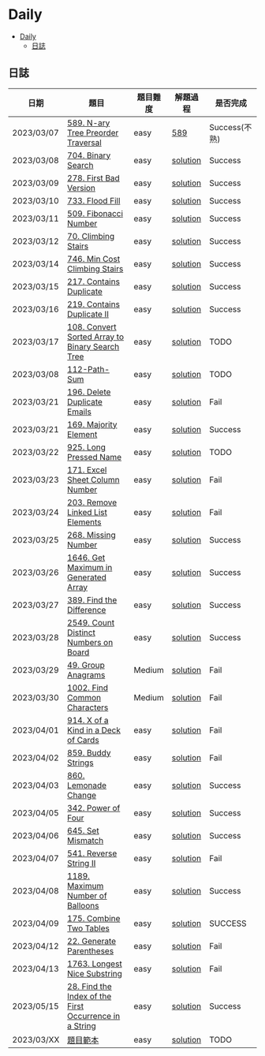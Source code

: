 # Daily

- [Daily](#daily)
  - [日誌](#日誌)

## 日誌

| 日期       | 題目                                                                                                                                        | 題目難度 | 解題過程                                                                            | 是否完成      |
| ---------- | ------------------------------------------------------------------------------------------------------------------------------------------- | -------- | ----------------------------------------------------------------------------------- | ------------- |
| 2023/03/07 | [589. N-ary Tree Preorder Traversal](https://leetcode.com/problems/n-ary-tree-preorder-traversal/)                                          | easy     | [589](/solution/easy/589-NaryTreePreorderTraversal.md)                              | Success(不熟) |
| 2023/03/08 | [704. Binary Search](https://leetcode.com/problems/binary-search/)                                                                          | easy     | [solution](/solution/easy/704-BinarySearch.md)                                      | Success       |
| 2023/03/09 | [278. First Bad Version](https://leetcode.com/problems/first-bad-version/)                                                                  | easy     | [solution](/solution/easy/278-FirstBadVersion.md)                                   | Success       |
| 2023/03/10 | [733. Flood Fill](https://leetcode.com/problems/flood-fill/)                                                                                | easy     | [solution](/solution/easy/733-FloodFill.md)                                         | Success       |
| 2023/03/11 | [509. Fibonacci Number](https://leetcode.com/problems/fibonacci-number/)                                                                    | easy     | [solution](/solution/easy/509-FibonacciNumber.md)                                   | Success       |
| 2023/03/12 | [70. Climbing Stairs](https://leetcode.com/problems/climbing-stairs)                                                                        | easy     | [solution](/solution/easy/70_ClimbingStairs.md)                                     | Success       |
| 2023/03/14 | [746. Min Cost Climbing Stairs](https://leetcode.com/problems/min-cost-climbing-stairs/)                                                    | easy     | [solution](/solution/easy/746-MinCostClimbingStairs.md)                             | Success       |
| 2023/03/15 | [217. Contains Duplicate](https://leetcode.com/problems/contains-duplicate/)                                                                | easy     | [solution](/solution/easy/217-ContainsDuplicate.md)                                 | Success       |
| 2023/03/16 | [219. Contains Duplicate II](https://leetcode.com/problems/contains-duplicate-ii/)                                                          | easy     | [solution](/solution/easy/219-ContainsDuplicate-II.md)                              | Success       |
| 2023/03/17 | [108. Convert Sorted Array to Binary Search Tree](https://leetcode.com/problems/convert-sorted-array-to-binary-search-tree/)                | easy     | [solution](/solution/easy)                                                          | TODO          |
| 2023/03/08 | [112-Path-Sum](https://leetcode.com/problems/112-Path-Sum)                                                                                  | easy     | [solution](/solution/easy/112-Path-Sum.md)                                          | TODO          |
| 2023/03/21 | [196. Delete Duplicate Emails](https://leetcode.com/problems/)                                                                              | easy     | [solution](/solution/easy/196-Delete-Duplicate-Emails.md)                           | Fail          |
| 2023/03/21 | [169. Majority Element](https://leetcode.com/problems/majority-element/description/)                                                        | easy     | [solution](/solution/easy/169-Majority-Element.md)                                  | Success       |
| 2023/03/22 | [925. Long Pressed Name](https://leetcode.com/problems/long-pressed-name/)                                                                  | easy     | [solution](/solution/easy/925-LongPressedName.md)                                   | TODO          |
| 2023/03/23 | [171. Excel Sheet Column Number](https://leetcode.com/problems/excel-sheet-column-number/description/)                                      | easy     | [solution](/solution/easy/171-ExcelSheetColumnNumber.md)                            | Fail          |
| 2023/03/24 | [203. Remove Linked List Elements](https://leetcode.com/problems/remove-linked-list-elements/description/)                                  | easy     | [solution](/solution/easy)                                                          | Fail          |
| 2023/03/25 | [268. Missing Number](https://leetcode.com/problems/missing-number/description/)                                                            | easy     | [solution](/solution/easy/268-MissingNumber.md)                                     | Success       |
| 2023/03/26 | [1646. Get Maximum in Generated Array](https://leetcode.com/problems/get-maximum-in-generated-array/description/)                           | easy     | [solution](/solution/easy)                                                          | Success       |
| 2023/03/27 | [389. Find the Difference](https://leetcode.com/problems/find-the-difference/description/)                                                  | easy     | [solution](/solution/easy/389-FindtheDifference.md)                                 | Success       |
| 2023/03/28 | [2549. Count Distinct Numbers on Board](https://leetcode.com/problems/count-distinct-numbers-on-board/)                                     | easy     | [solution](/solution/easy/2549-CountDistinctNumbersOnBoard.md)                      | Success       |
| 2023/03/29 | [49. Group Anagrams](https://leetcode.com/problems/group-anagrams/)                                                                         | Medium   | [solution](/solution/medium/49-GroupAnagrams.md)                                    | Fail          |
| 2023/03/30 | [1002. Find Common Characters](https://leetcode.com/problems/find-common-characters/description/)                                           | Medium   | [solution](/solution/easy/1002-Find-Common--Characters.md)                          | Fail          |
| 2023/04/01 | [914. X of a Kind in a Deck of Cards](https://leetcode.com/problemsx-of-a-kind-in-a-deck-of-cards/)                                         | easy     | [solution](/solution/easy/914-X-of-a-Kindin-a-Deck-OfCards.md)                      | Fail          |
| 2023/04/02 | [859. Buddy Strings](https://leetcode.com/problems/buddy-strings/description/)                                                              | easy     | [solution](/solution/easy/859-BuddyStrings.md)                                      | Fail          |
| 2023/04/03 | [860. Lemonade Change](https://leetcode.com/problems/lemonade-change/description/)                                                          | easy     | [solution](/solution/easy/860-LemonadeChange.md)                                    | Success       |
| 2023/04/05 | [342. Power of Four](https://leetcode.com/problems/power-of-four/description/)                                                              | easy     | [solution](/solution/easy/342-Power-of-Four.md)                                     | Success       |
| 2023/04/06 | [645. Set Mismatch](https://leetcode.com/problems/set-mismatch/)                                                                            | easy     | [solution](/solution/easy/645-SetMismatch.md)                                       | Success       |
| 2023/04/07 | [541. Reverse String II](https://leetcode.com/problems/reverse-string-ii/)                                                                  | easy     | [solution](/solution/easy/541-ReverseStringII.md)                                   | Fail          |
| 2023/04/08 | [1189. Maximum Number of Balloons](https://leetcode.com/problems/maximum-number-of-balloons/)                                               | easy     | [solution](/solution/easy/1189-MaximuNumberofBalloons.md)                           | Success       |
| 2023/04/09 | [175. Combine Two Tables](https://leetcode.com/problems/combine-two-tables/)                                                                | easy     | [solution](/solution/easy/175-CombineTwoTables.mdd)                                 | SUCCESS       |
| 2023/04/12 | [22. Generate Parentheses](https://leetcode.com/problems/generate-parentheses/)                                                             | easy     | [solution](/solution/easy/22-GenerateParentheses.md)                                | Fail          |
| 2023/04/13 | [1763. Longest Nice Substring](https://leetcode.com/problems/longest-nice-substring/)                                                       | easy     | [solution](/solution/easy/1763-LongestNiceSubstring.md)                             | Fail          |
| 2023/05/15 | [28. Find the Index of the First Occurrence in a String](https://leetcode.com/problems/find-the-index-of-the-first-occurrence-in-a-string/) | easy     | [solution](/solution/easy/28-Find-the-Index-of-the-First-Occurrence-in-a-String.md) | Success       |
| 2023/03/XX | [題目範本](https://leetcode.com/problems/)                                                                                                  | easy     | [solution](/solution/easy)                                                          | TODO          |
